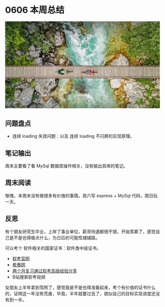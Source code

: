 
# 0606 本周总结

![](./bg-imgs/0606.jpg)

## 问题盘点

- 连续 loading 失效问题：以及 连续 loading 不闪屏的实现原理。

## 笔记输出

周末主要看了看 MySql 数据库操作相关，没有输出具体的笔记。

## 周末阅读

惭愧，本周末没有做很多有价值的事情。周六写 express + MySql 代码，周日玩一天。

## 反思

有个朋友研究生毕业，上岸了事业单位，薪资待遇都很不错，开始羡慕了，感觉自己是不是也得做点什么，为日后的可能性铺铺路。

可以考个 软件相关的国家证书：软件类中级证书。

- [软考官网](https://www.ruankao.org.cn/index/zgsz)
- [希赛网](https://www.educity.cn/rk/zt/bmsj.html) 
- [两个月复习通过软考高级经验分享](https://zhuanlan.zhihu.com/p/102460311)
- B站搜索软考视频

女朋友上半年拿到驾照了，感觉我是不是也得准备起来，考个有价值的证书什么的，证明这一年没有荒废，毕竟，半年就要过去了，貌似自己的目标实现进度还没有到一半。
